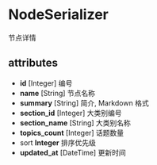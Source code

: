 # NodeSerializer

节点详情

## attributes

* **id** [Integer] 编号
* **name** [String] 节点名称
* **summary** [String] 简介, Markdown 格式
* **section_id** [Integer] 大类别编号
* **section_name** [String] 大类别名称
* **topics_count** [Integer] 话题数量
* sort **Integer** 排序优先级
* **updated_at** [DateTime] 更新时间



